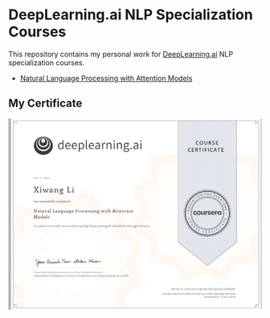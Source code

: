 # DeepLearning.ai NLP Specialization Courses

This repository contains my personal work for [DeepLearning.ai](https://deeplearning.ai) NLP specialization courses.
- [Natural Language Processing with Attention Models](./4-Natural_Language_Processing_with_Attention_Models)

## My Certificate
![](./4-Natural_Language_Processing_with_Attention_Models/Certificate_Xiwang.png)